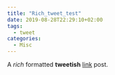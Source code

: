 ```yaml
---
title: "Rich_tweet_test"
date: 2019-08-28T22:29:10+02:00
tags:
  - tweet
categories:
  - Misc
---
```


A _rich_ formatted **tweetish** [link](https://google.com) post.

